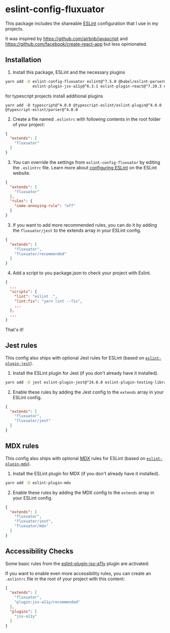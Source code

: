 # eslint-config-fluxuator

This package includes the shareable [ESLint](https://eslint.org) configuration that I use in my projects.

It was inspired by https://github.com/airbnb/javascript and https://github.com/facebook/create-react-app but less
opinionated.

## Installation

1. Install this package, ESLint and the necessary plugins

```sh
yarn add -D eslint-config-fluxuator eslint@^7.5.0 @babel/eslint-parser@^7.0.0 eslint-plugin-import@^2.22.0 \
            eslint-plugin-jsx-a11y@^6.3.1 eslint-plugin-react@^7.20.3 eslint-plugin-react-hooks@^4.0.8
```

for typescript projects install additional plugins

```shell
yarn add -D typescript@^4.0.0 @typescript-eslint/eslint-plugin@^4.0.0 @typescript-eslint/parser@^4.0.0
```

2. Create a file named `.eslintrc` with following contents in the root folder of your project:

```json
{
  "extends": [
    "fluxuator"
  ]
}
```

3. You can override the settings from `eslint-config-fluxuator` by editing the `.eslintrc` file. Learn more
   about [configuring ESLint](http://eslint.org/docs/user-guide/configuring) on the ESLint website.

```json
{
  "extends": [
    "fluxuator"
  ],
  "rules": {
    "some-annoying-rule": "off"
  }
}
```

3. If you want to add more recommended rules, you can do it by adding the `fluxuator/jest` to the extends array in your
   ESLint config.

```json
{
  "extends": [
    "fluxuator",
    "fluxuator/recommended"
  ]
}
```

4. Add a script to you package.json to check your project with Eslint.

```json
{
  ...
  "scripts": {
    "lint": "eslint .",
    "lint:fix": "yarn lint --fix",
    ...
  },
  ...
}
```

That's it!

## Jest rules

This config also ships with optional Jest rules for ESLint (based
on [`eslint-plugin-jest`](https://github.com/jest-community/eslint-plugin-jest)).

1. Install the ESLint plugin for Jest (if you don't already have it installed).

```sh
yarn add -D jest eslint-plugin-jest@^24.0.0 eslint-plugin-testing-library@^3.9.0
```

2. Enable these rules by adding the Jest config to the `extends` array in your ESLint config.

```json
{
  "extends": [
    "fluxuator",
    "fluxuator/jest"
  ]
}
```

## MDX rules

This config also ships with optional [MDX](https://github.com/mdx-js/mdx) rules for ESLint (based
on [`eslint-plugin-mdx`](https://github.com/mdx-js/eslint-mdx)).

1. Install the ESLint plugin for MDX (if you don't already have it installed).

```sh
yarn add -D eslint-plugin-mdx
```

2. Enable these rules by adding the MDX config to the `extends` array in your ESLint config.

```json
{
  "extends": [
    "fluxuator",
    "fluxuator/jest",
    "fluxuator/mdx"
  ]
}
```

## Accessibility Checks

Some basic rules from the [eslint-plugin-jsx-a11y](https://github.com/evcohen/eslint-plugin-jsx-a11y) plugin are
activated:

If you want to enable even more accessibility rules, you can create an `.eslintrc` file in the root of your project with
this content:

```json
{
  "extends": [
    "fluxuator",
    "plugin:jsx-a11y/recommended"
  ],
  "plugins": [
    "jsx-a11y"
  ]
}
```
